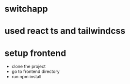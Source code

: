 # switchapp

# used react ts and tailwindcss

# setup frontend
- clone the project
- go to frontend directory
- run npm install